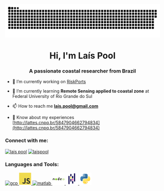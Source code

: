 ![Snake animation](https://github.com/laispool/laispool/blob/output/github-contribution-grid-snake.svg)

<h1 align="center">Hi, I'm Laís Pool</h1>
<h3 align="center">A passionate coastal researcher from Brazil</h3>

- 🔭 I’m currently working on [RiskPorts](https://riskports.ufsc.br/)

- 🌱 I’m currently learning **Remote Sensing applied to coastal zone** at Federal University of Rio Grande do Sul

- 📫 How to reach me **lais.pool@gmail.com**

- 📄 Know about my experiences [http://lattes.cnpq.br/5847904662794834](http://lattes.cnpq.br/5847904662794834)

<h3 align="left">Connect with me:</h3>
<p align="left">
<a href="https://linkedin.com/in/lais pool" target="blank"><img align="center" src="https://raw.githubusercontent.com/rahuldkjain/github-profile-readme-generator/master/src/images/icons/Social/linked-in-alt.svg" alt="lais pool" height="30" width="40" /></a>
<a href="https://instagram.com/laispool" target="blank"><img align="center" src="https://raw.githubusercontent.com/rahuldkjain/github-profile-readme-generator/master/src/images/icons/Social/instagram.svg" alt="laispool" height="30" width="40" /></a>
</p>

<h3 align="left">Languages and Tools:</h3>
<p align="left"> <a href="https://cloud.google.com" target="_blank" rel="noreferrer"> <img src="https://www.vectorlogo.zone/logos/google_cloud/google_cloud-icon.svg" alt="gcp" width="40" height="40"/> </a> <a href="https://developer.mozilla.org/en-US/docs/Web/JavaScript" target="_blank" rel="noreferrer"> <img src="https://raw.githubusercontent.com/devicons/devicon/master/icons/javascript/javascript-original.svg" alt="javascript" width="40" height="40"/> </a> <a href="https://www.mathworks.com/" target="_blank" rel="noreferrer"> <img src="https://upload.wikimedia.org/wikipedia/commons/2/21/Matlab_Logo.png" alt="matlab" width="40" height="40"/> </a> <a href="https://nodejs.org" target="_blank" rel="noreferrer"> <img src="https://raw.githubusercontent.com/devicons/devicon/master/icons/nodejs/nodejs-original-wordmark.svg" alt="nodejs" width="40" height="40"/> </a> <a href="https://pandas.pydata.org/" target="_blank" rel="noreferrer"> <img src="https://raw.githubusercontent.com/devicons/devicon/2ae2a900d2f041da66e950e4d48052658d850630/icons/pandas/pandas-original.svg" alt="pandas" width="40" height="40"/> </a> <a href="https://www.python.org" target="_blank" rel="noreferrer"> <img src="https://raw.githubusercontent.com/devicons/devicon/master/icons/python/python-original.svg" alt="python" width="40" height="40"/> </a> </p>

